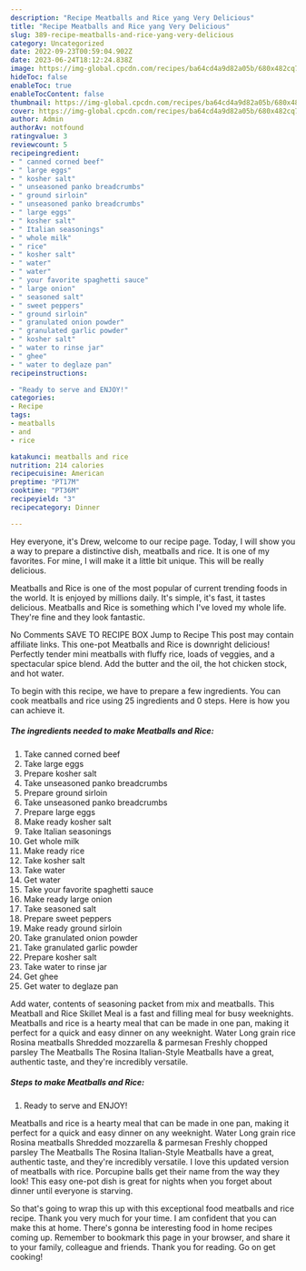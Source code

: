 ```yaml
---
description: "Recipe Meatballs and Rice yang Very Delicious"
title: "Recipe Meatballs and Rice yang Very Delicious"
slug: 389-recipe-meatballs-and-rice-yang-very-delicious
category: Uncategorized
date: 2022-09-23T00:59:04.902Z
date: 2023-06-24T18:12:24.838Z
image: https://img-global.cpcdn.com/recipes/ba64cd4a9d82a05b/680x482cq70/meatballs-and-rice-recipe-main-photo.jpg
hideToc: false
enableToc: true
enableTocContent: false
thumbnail: https://img-global.cpcdn.com/recipes/ba64cd4a9d82a05b/680x482cq70/meatballs-and-rice-recipe-main-photo.jpg
cover: https://img-global.cpcdn.com/recipes/ba64cd4a9d82a05b/680x482cq70/meatballs-and-rice-recipe-main-photo.jpg
author: Admin
authorAv: notfound
ratingvalue: 3
reviewcount: 5
recipeingredient:
- " canned corned beef"
- " large eggs"
- " kosher salt"
- " unseasoned panko breadcrumbs"
- " ground sirloin"
- " unseasoned panko breadcrumbs"
- " large eggs"
- " kosher salt"
- " Italian seasonings"
- " whole milk"
- " rice"
- " kosher salt"
- " water"
- " water"
- " your favorite spaghetti sauce"
- " large onion"
- " seasoned salt"
- " sweet peppers"
- " ground sirloin"
- " granulated onion powder"
- " granulated garlic powder"
- " kosher salt"
- " water to rinse jar"
- " ghee"
- " water to deglaze pan"
recipeinstructions:

- "Ready to serve and ENJOY!"
categories:
- Recipe
tags:
- meatballs
- and
- rice

katakunci: meatballs and rice 
nutrition: 214 calories
recipecuisine: American
preptime: "PT17M"
cooktime: "PT36M"
recipeyield: "3"
recipecategory: Dinner

---
```



Hey everyone, it's Drew, welcome to our recipe page. Today, I will show you a way to prepare a distinctive dish, meatballs and rice. It is one of my favorites. For mine, I will make it a little bit unique. This will be really delicious.

Meatballs and Rice is one of the most popular of current trending foods in the world. It is enjoyed by millions daily. It's simple, it's fast, it tastes delicious. Meatballs and Rice is something which I've loved my whole life. They're fine and they look fantastic.

No Comments SAVE TO RECIPE BOX Jump to Recipe This post may contain affiliate links. This one-pot Meatballs and Rice is downright delicious! Perfectly tender mini meatballs with fluffy rice, loads of veggies, and a spectacular spice blend. Add the butter and the oil, the hot chicken stock, and hot water.


To begin with this recipe, we have to prepare a few ingredients. You can cook meatballs and rice using 25 ingredients and 0 steps. Here is how you can achieve it.

<!--inarticleads1-->

##### The ingredients needed to make Meatballs and Rice:

1. Take  canned corned beef
1. Take  large eggs
1. Prepare  kosher salt
1. Take  unseasoned panko breadcrumbs
1. Prepare  ground sirloin
1. Take  unseasoned panko breadcrumbs
1. Prepare  large eggs
1. Make ready  kosher salt
1. Take  Italian seasonings
1. Get  whole milk
1. Make ready  rice
1. Take  kosher salt
1. Take  water
1. Get  water
1. Take  your favorite spaghetti sauce
1. Make ready  large onion
1. Take  seasoned salt
1. Prepare  sweet peppers
1. Make ready  ground sirloin
1. Take  granulated onion powder
1. Take  granulated garlic powder
1. Prepare  kosher salt
1. Take  water to rinse jar
1. Get  ghee
1. Get  water to deglaze pan


Add water, contents of seasoning packet from mix and meatballs. This Meatball and Rice Skillet Meal is a fast and filling meal for busy weeknights. Meatballs and rice is a hearty meal that can be made in one pan, making it perfect for a quick and easy dinner on any weeknight. Water Long grain rice Rosina meatballs Shredded mozzarella &amp; parmesan Freshly chopped parsley The Meatballs The Rosina Italian-Style Meatballs have a great, authentic taste, and they&#39;re incredibly versatile. 

<!--inarticleads2-->

##### Steps to make Meatballs and Rice:


1. Ready to serve and ENJOY!

Meatballs and rice is a hearty meal that can be made in one pan, making it perfect for a quick and easy dinner on any weeknight. Water Long grain rice Rosina meatballs Shredded mozzarella &amp; parmesan Freshly chopped parsley The Meatballs The Rosina Italian-Style Meatballs have a great, authentic taste, and they&#39;re incredibly versatile. I love this updated version of meatballs with rice. Porcupine balls get their name from the way they look! This easy one-pot dish is great for nights when you forget about dinner until everyone is starving. 

So that's going to wrap this up with this exceptional food meatballs and rice recipe. Thank you very much for your time. I am confident that you can make this at home. There's gonna be interesting food in home recipes coming up. Remember to bookmark this page in your browser, and share it to your family, colleague and friends. Thank you for reading. Go on get cooking!
